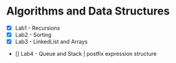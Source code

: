 # Algorithms and Data Structures

- [x] Lab1 - Recursions
- [x] Lab2 - Sorting
- [x] Lab3 - LinkedList and Arrays 
- [] Lab4 - Queue and Stack | postfix expression structure